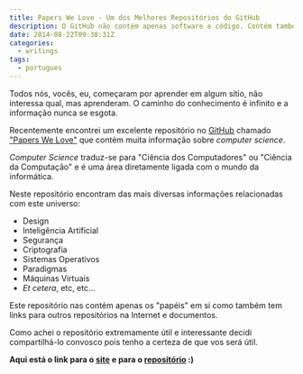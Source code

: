 ```yaml
---
title: Papers We Love - Um dos Melhores Repositórios do GitHub
description: O GitHub não contém apenas software e código. Contém também conhecimento. Um grande exemplo é o repositório Papers We Love.
date: 2014-08-22T09:38:31Z
categories:
  - writings
tags:
  - portugues
---
```


Todos nós, vocês, eu, começaram por aprender em algum sítio, não interessa qual, mas aprenderam. O caminho do conhecimento é infinito e a informação nunca se esgota.

<!--more-->

Recentemente encontrei um excelente repositório no [GitHub](https://github.com) chamado ["Papers We Love"](https://github.com/papers-we-love/papers-we-love) que contém muita informação sobre _computer science_.

_Computer Science_ traduz-se para "Ciência dos Computadores" ou "Ciência da Computação" e é uma área diretamente ligada com o mundo da informática.

Neste repositório encontram das mais diversas informações relacionadas com este universo:

  * Design
  * Inteligência Artificial
  * Segurança
  * Criptografia
  * Sistemas Operativos
  * Paradigmas
  * Máquinas Virtuais
  * *Et cetera*, etc, etc...

Este repositório nas contém apenas os "papéis" em si como também tem links para outros repositórios na Internet e documentos.

Como achei o repositório extremamente útil e interessante decidi compartilhá-lo convosco pois tenho a certeza de que vos será útil.

**Aqui está o link para o [site](http://papers-we-love.github.io/) e para o [repositório](https://github.com/papers-we-love/papers-we-love) :)**
